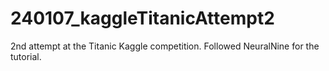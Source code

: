 # 240107_kaggleTitanicAttempt2
2nd attempt at the Titanic Kaggle competition. Followed NeuralNine for the tutorial.
